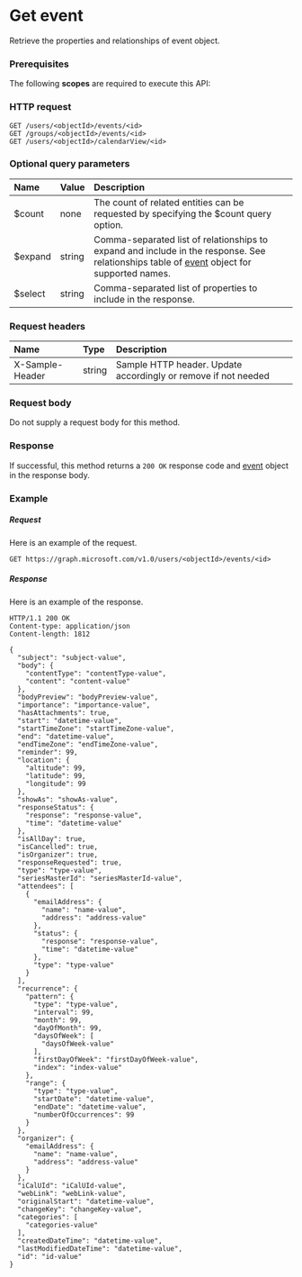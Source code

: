 # Get event

Retrieve the properties and relationships of event object.
### Prerequisites
The following **scopes** are required to execute this API: 
### HTTP request
<!-- { "blockType": "ignored" } -->
```http
GET /users/<objectId>/events/<id>
GET /groups/<objectId>/events/<id>
GET /users/<objectId>/calendarView/<id>
```
### Optional query parameters
|Name|Value|Description|
|:---------------|:--------|:-------|
|$count|none|The count of related entities can be requested by specifying the $count query option.|
|$expand|string|Comma-separated list of relationships to expand and include in the response. See relationships table of [event](../resources/event.md) object for supported names. |
|$select|string|Comma-separated list of properties to include in the response.|

### Request headers
| Name       | Type | Description|
|:-----------|:------|:----------|
| X-Sample-Header  | string  | Sample HTTP header. Update accordingly or remove if not needed|

### Request body
Do not supply a request body for this method.
### Response
If successful, this method returns a `200 OK` response code and [event](../resources/event.md) object in the response body.
### Example
##### Request
Here is an example of the request.
<!-- {
  "blockType": "request",
  "name": "get_event"
}-->
```http
GET https://graph.microsoft.com/v1.0/users/<objectId>/events/<id>
```
##### Response
Here is an example of the response.
<!-- {
  "blockType": "response",
  "truncated": false,
  "@odata.type": "microsoft.graph.event"
} -->
```http
HTTP/1.1 200 OK
Content-type: application/json
Content-length: 1812

{
  "subject": "subject-value",
  "body": {
    "contentType": "contentType-value",
    "content": "content-value"
  },
  "bodyPreview": "bodyPreview-value",
  "importance": "importance-value",
  "hasAttachments": true,
  "start": "datetime-value",
  "startTimeZone": "startTimeZone-value",
  "end": "datetime-value",
  "endTimeZone": "endTimeZone-value",
  "reminder": 99,
  "location": {
    "altitude": 99,
    "latitude": 99,
    "longitude": 99
  },
  "showAs": "showAs-value",
  "responseStatus": {
    "response": "response-value",
    "time": "datetime-value"
  },
  "isAllDay": true,
  "isCancelled": true,
  "isOrganizer": true,
  "responseRequested": true,
  "type": "type-value",
  "seriesMasterId": "seriesMasterId-value",
  "attendees": [
    {
      "emailAddress": {
        "name": "name-value",
        "address": "address-value"
      },
      "status": {
        "response": "response-value",
        "time": "datetime-value"
      },
      "type": "type-value"
    }
  ],
  "recurrence": {
    "pattern": {
      "type": "type-value",
      "interval": 99,
      "month": 99,
      "dayOfMonth": 99,
      "daysOfWeek": [
        "daysOfWeek-value"
      ],
      "firstDayOfWeek": "firstDayOfWeek-value",
      "index": "index-value"
    },
    "range": {
      "type": "type-value",
      "startDate": "datetime-value",
      "endDate": "datetime-value",
      "numberOfOccurrences": 99
    }
  },
  "organizer": {
    "emailAddress": {
      "name": "name-value",
      "address": "address-value"
    }
  },
  "iCalUId": "iCalUId-value",
  "webLink": "webLink-value",
  "originalStart": "datetime-value",
  "changeKey": "changeKey-value",
  "categories": [
    "categories-value"
  ],
  "createdDateTime": "datetime-value",
  "lastModifiedDateTime": "datetime-value",
  "id": "id-value"
}
```

<!-- uuid: 8fcb5dbc-d5aa-4681-8e31-b001d5168d79
2015-10-25 14:57:30 UTC -->
<!-- {
  "type": "#page.annotation",
  "description": "Get event",
  "keywords": "",
  "section": "documentation",
  "tocPath": ""
}-->